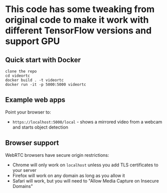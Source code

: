 
# This code has some tweaking from original code to make it work with different TensorFlow versions and support GPU

## Quick start with Docker
```
clone the repo
cd videortc
docker build . -t videortc
docker run -it -p 5000:5000 videortc
```





## Example web apps

Point your browser to:
-  `https://localhost:5000/local` - shows a mirrored video from a webcam and starts object detection

## Browser support

WebRTC browsers have secure origin restrictions: 
- Chrome will only work on `localhost` unless you add TLS certificates to your server
- Firefox will work on any domain as long as you allow it
- Safari will work, but you will need to "Allow Media Capture on Insecure Domains" 




